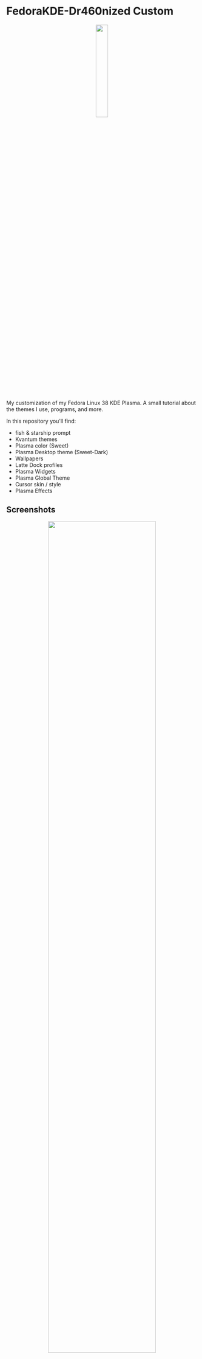 # FedoraKDE-Dr460nized Custom

<p align="center">
<a><img src="https://i.imgur.com/GW2L0Oc.png" style="height: 25%; width:25%;"/></center></a></p>

My customization of my Fedora Linux 38 KDE Plasma. A small tutorial about the themes I use, programs, and more.

In this repository you'll find:

- fish & starship prompt
- Kvantum themes
- Plasma color (Sweet)
- Plasma Desktop theme (Sweet-Dark)
- Wallpapers
- Latte Dock profiles
- Plasma Widgets
- Plasma Global Theme
- Cursor skin / style
- Plasma Effects


## Screenshots

<p align="center">
<a><img src="https://i.imgur.com/kTh9IPc.png" style="height: 75%; width:75%;"/></center></a></p>
<p align="center">
<a><img src="https://i.imgur.com/zXiucom.png" style="height: 75%; width:75%;"/></center></a></p>
<p align="center">
<a><img src="https://i.imgur.com/5Owzmsy.jpg" style="height: 75%; width:75%;"/></center></a></p>
<p align="center">
<a><img src="https://i.imgur.com/lYEXonT.jpg" style="height: 75%; width:75%;"/></center></a></p>


## Details of my PC

- **OS:** [Fedora 38 KDE Plasma](https://fedoraproject.org/spins/kde/)
- **WM:** [kwin](https://userbase.kde.org/KWin)
- **Terminal:** [fish](https://fishshell.com)
- **Terminal Font:** [Hack Nerd Font 13](https://www.nerdfonts.com)
- **Editor:** [nano](https://www.nano-editor.org)
- **Theme:** [Plasma, Sweet-Dark (GTK2/3)](https://github.com/EliverLara/Sweet)
- **Theme Icons:** [BeautyLine](https://store.kde.org/p/1425426/)


## Setup / Installation

## Index: 

- [Download some resources](https://github.com/trbureiyan/fedorakde-dragonized/tree/e531906706c08d57b860d29954215e622c3b25bc/Resources) Credits to [@Sandip Sky](https://www.youtube.com/@sandipsky8756), Thanks for the resources.
  > There are files for Fish config, Starship prompt and Latte Dock profile.
- Tools that can we need
- Fonts
	- Optional fonts
	- Nerd Hacker Font
- Installing theme
	- Workspace Behavior
	- Startup and Shutdown
- Kvantum theme (Blur & transparency)
- Latte dock
	- Latte dock settings
	- Widgets
- Wallpapers
- Recommendations

### Tools that we need

- 7z
- wget


#### We can start with something easy: installing fonts that I use.

##### Optional Fonts:

One of my favorite sources that you can implement them in your Linux customization however you want. These include:

- losevka
- Icomoon
- Material


###### 1. Installing opcional fonts:

**Iosevka**

---

> First, let's enter the fonts folder.
``` sh
cd /usr/share/fonts
```

> In root we'll to download a ZIP file.
``` sh
wget http://fontlot.com/downfi1e/5baeb08d06494fc84dbe36210f6fOad5.105610
```

> With 7z we can see the resources of the ZIP
``` sh
7z l 5baeb08d06494fc84dbe36210f6fOad5.105610
```

>Let's move the ZIP and rename them like:
``` sh
mv 5baeb08d06494fc84dbe36210f6fOad5.105610 compressed.zip
```

> And unzip it for the fonts folder.

``` sh
unzip compressed.zip
```

> We can now remove the ZIP file.

``` sh
rm compressed.zip
```

> With `find`, we can locate the font files that we'll use:

``` sh
find . | grep • "\.ttf$" while read line; do cp $line .; done
```
 
> Now we'll to remove the next directory:

``` sh
rm —r iosevka—2.2.1/
rm —r iosevka—slab-2.2.1/
```

> Finally, with `ls` we can confirm that the fonts are in the folder

**Icomoon** 

---
First, Let's download [the ZIP](https://icomoon.io/#icons-icomoon)

> Now, we move the zip to the actual directory:

``` sh
mv /home/"Type your user"/Downloads/"Name of icomoon font".zip .
```

> Unzip the file:

``` sh
unzip "Name of icomoon font".zip
```


> We move everything that ends in .ttf to the directory:

``` sh
mv icomoon/* . t tf
rm —r f icomoon
```


##### FiraSans & Hack Nerd Font

---

FiraSans fonts are at [/Resources](https://github.com/trbureiyan/fedorakde-dragonized/tree/0dafff438736cedeccac612491e9bd603df623eb/Resources/FiraSans_fonts)

> Try to click them and install the fonts, but if an error appears, let's try the next steps:

In your File manager, go to `/usr/share/fonts` and paste .ttf files on there.

**For Hack Nerd Font:**

Let's download the [fonts](https://www.nerdfonts.com/font-downloads):

> Move the ZIP files to the actual directory (/usr/share/fonts).

``` sh
mv /home/"Type your user"/Downloads/"Name of the Hack nerd font".zip .
```

> And unzip the font files:

``` sh
unzip "Name of the Hack nerd font".zip
```

### Installing theme
---

To install our theme, first open system settings, go to Appearance > Global Theme > Get New Global Themes.

![image](https://github.com/trbureiyan/fedorakde-dragonized/assets/111925453/2063e60e-9831-4437-bc2d-b595c954a5ed)

Search for Sweet KDE by Eliverlara and install it.

![image](https://github.com/trbureiyan/fedorakde-dragonized/assets/111925453/0e23c463-ddd4-4845-b305-0dd738a7571b)


Once you have the global theme installed, go to Application style > Configure GNOME/GTK Application Style... > Get New GNOME/GTK Application Styles.

![image](https://github.com/trbureiyan/fedorakde-dragonized/assets/111925453/5f918ca5-4b10-45e0-85c7-07f3c4f9ec43)


Search for Sweet by Eliverlara (it may appear as "Sweet - New flavor").

![image](https://github.com/trbureiyan/fedorakde-dragonized/assets/111925453/405928fe-7e07-41a5-a391-5f1b37ba83b7)


Now, select Sweet-dark GTK Theme.

![image](https://github.com/trbureiyan/fedorakde-dragonized/assets/111925453/05ed2a3d-cb0d-4001-9edf-66d8508a3eff)


Well. Now confirm that you have installed sweet plasma style and Sweet colors.

For our window customization, go to Window Decoration and apply the next setting:

![image](https://github.com/trbureiyan/fedorakde-dragonized/assets/111925453/b3e80d57-0e2e-4738-9907-2efe39341e99)


In Fonts, you can add the fonts that we installed previously like Fira Sans or Hack Nerd.

![image](https://github.com/trbureiyan/fedorakde-dragonized/assets/111925453/0a60ec61-f3bc-4b3f-b462-f8ac286d4de8)


In Icons, we'll use BeautyLine, so go to Download New Icons, search for BeautyLine by sajjad606, and install it.

![image](https://github.com/trbureiyan/fedorakde-dragonized/assets/111925453/8a3981de-56ef-4ce0-861a-59dbebc26198)
![image](https://github.com/trbureiyan/fedorakde-dragonized/assets/111925453/b49973f3-de59-44f5-9735-1a1d46be2157)


To use the chroma RGB cursor, go to Cursors > Get New Cursors, search for chroma cursor by vidmo1337, and install it.

![image](https://github.com/trbureiyan/fedorakde-dragonized/assets/111925453/8baf2b18-7b76-4298-a6bb-5489fc1ab3f9)
![image](https://github.com/trbureiyan/fedorakde-dragonized/assets/111925453/c1212caa-c147-4487-998e-92513d6b6a0d)


You can use the splash screen that you like the most by seeking to Get New Splash Screens, or if you prefer, deactivate the splash screen. In my case, I use the Arch splash.

![image](https://github.com/trbureiyan/fedorakde-dragonized/assets/111925453/26312221-7baa-4e61-8706-7a710558c353)


#### Workspace Behavior
---

##### Desktop Effects

![image](https://github.com/trbureiyan/fedorakde-dragonized/assets/111925453/c7ec6301-da09-4291-be63-d269b6fde311)


We'll install Wobbly windows and Magic lamp. Search for Wobbly windows and turn it on, following the settings for the effect.

![image](https://github.com/trbureiyan/fedorakde-dragonized/assets/111925453/27c8d784-e56b-43a0-8388-9860aabdaba8)
![image](https://github.com/trbureiyan/fedorakde-dragonized/assets/111925453/b7f8bf47-7ebc-4465-8647-fd02a8609eab)

Also, enable Magic Lamp:

![image](https://github.com/trbureiyan/fedorakde-dragonized/assets/111925453/e1f75ffd-041e-4aaf-8e33-0ed162cdf416)

If you don't find Magic Lamp in your Desktop Effects, you can search for it in Get New Desktop Effects.

##### Screen Edges

As we will use Latte Dock and the top bar, to avoid inconvenience, let's disable the screen edges:

![image](https://github.com/trbureiyan/fedorakde-dragonized/assets/111925453/9b990877-bd94-4b75-a2cc-68ab3d6acc4c)


#### Startup and Shutdown

You can still use the Breeze login screen, but I like the Nordic login screen by Eliver Lara.

![image](https://github.com/trbureiyan/fedorakde-dragonized/assets/111925453/a5b9de6e-6dfd-43a1-85a5-2d7e48702669)


### Kvantum Theme

We'll install a theme with blur and transparency for Dolphin and Konsole.

First, we need the Kvantum engine. So let's go to Discover Store, search for Kvantum, and install the one called "Kvantum theme engine".

![image](https://github.com/trbureiyan/fedorakde-dragonized/assets/111925453/4cac0d16-21c9-4552-963b-42b44a649132)


> If you encounter errors during installation, restart your computer and try again.

Now, go to [download](https://store.kde.org/p/1294013/) Sweet KDE theme for kvantum in the [next link](https://store.kde.org/p/1294013/).

Choose "Sweet-transparent-toolbar.tar.xz".

![image](https://github.com/trbureiyan/fedorakde-dragonized/assets/111925453/fdae0e7f-ff9f-493a-a885-dfb651878a06)


Extract the zip archive

![image](https://github.com/trbureiyan/fedorakde-dragonized/assets/111925453/a3ea469c-2533-4ed4-a01d-b0345113173a)


Now, open Kvantum Manager to proceed with the installation of the theme

> If the program doesn't open on the first try, try opening it again.

![image](https://github.com/trbureiyan/fedorakde-dragonized/assets/111925453/60449de8-1852-49eb-b6e3-35c869d11c59)

Select the theme that we downloaded previously and install it

![image](https://github.com/trbureiyan/fedorakde-dragonized/assets/111925453/fedaafe5-19d0-45e1-a635-496d01321b13)


Go to the next tab, ("Change / Delete Theme") and select "Sweet-transparent-toolbar"

![image](https://github.com/trbureiyan/fedorakde-dragonized/assets/111925453/812069b6-0706-45a2-b268-f878fecc3d89)

Well, now return to System Settings > Appearance > Application Style, select and apply kvantum-dark.

### Latte Dock

---

Search for "KDE Plasma Desktop - Latte" on the Discover Store and install it.

// photo.jpg

Before customizing our Latte Dock and adding a top bar, let's install some widgets that we need:

First, go to your desktop, right-click, and select "Add Widgets."

// Photo.jpg

In the Widgets window, go to "Get New Widgets."

// Photo.jpg

Search for the Window Buttons Applet by himdek.

// photo.jpg

And the Window Title Applet by Psifidotos.

// photo.jpg

To fully apply the window title and avoid issues, go to your System Settings > Workspace > Window Management > KWin Scripts > Get New Scripts.

Then, install "Hide Titles" by bahamondev.

// photo.jpg

#### Latte Dock Settings

---

Now, let's customize Latte Dock. To do this, open Latte Dock or right-click on any icon in the bottom bar and select "Configure Latte..."

// photo.jpg

> If the settings don't open on the first try, try opening it again.

In the settings, go to the Layouts Editor tab. You will have the Default profile. We'll install our Dr460nized profile. To do this, select "Import" > "Import From Local File..."

// photo.jpg

And import [the file](https://github.com/trbureiyan/fedorakde-dragonized/blob/main/Resources/Dr460nized.layout.latte).

// photo.jpg

Now, select the new profile and click on "Switch."

// Photo.jpg

And now we have the dock both up and down.

Now you can discard or remove the KDE dock:

Right-click on the taskbar > Enter Edit Mode > Remove Panel.

// photo.jpg 
// photo.jpg

Now, you can remove the white icons or launchers without an icon by right-clicking and selecting "Unpin Launcher."

#### Widgets

---

If you don't have the widgets in the top bar, like the window buttons we installed previously, you can add them by following these steps:

Go to Widgets by right-clicking on the bottom or top tab > "Add Widgets."

// photo.jpg

Search for Window Button and drag it to the top bar on the left side.

Now, let's configure the Window Buttons widget on the top bar.

Go to "Edit Panel."

// photo.jpg

Configure the Window Button.

// photo.jpg

And make sure that these settings are similar to my settings.

// photo.jpg

Now, let's install other widgets.

As before, search for "Better Application Dashboard" by himdek. Right-click on the bar > "Add Widgets" > "Get New Widgets."

// photo.jpg

And add the widget to the top bar.

// photo.jpg

You can also configure the widget, such as changing the icon.

// photo.jpg // photo.jpg

And add a shortcut to access it.

> If you can't find the widget in the previous step, try finding it on the Discover Store > Plasma Addons > Plasma Widgets.

// photo.jpg

Now that we're in Plasma Widgets, let's install our clock widget for the desktop. Search for "Clear Clock" by qewer.

// photo.jpg

Right-click on any empty space on your desktop and select "Add Widgets." Drag Clear Dock onto the desktop. If you want to configure it, just right-click on it.

> If you have issues, or it bothers you that sometimes there are problems with some applications because it may not fit well or interfere with the top panel, you can make it hide automatically.


## Wallpapers
---



## Recommendations
---

No quites la barra de notificaciones de la barra superior, porque puede que deshabilites el control de música y no puedas subir volumen con alguna tecla

---
